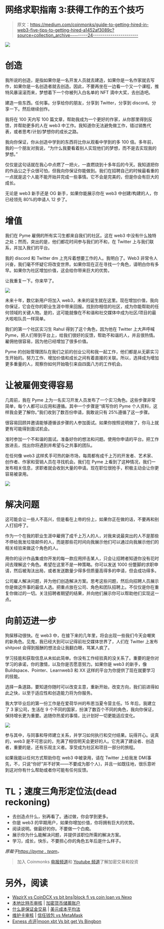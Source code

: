 # 网络求职指南 3:获得工作的五个技巧

> 原文：<https://medium.com/coinmonks/guide-to-getting-hired-in-web3-five-tips-to-getting-hired-a1452af3089c?source=collection_archive---------24----------------------->

![](img/2f717a4e18d545bb7ec87ee2c7eab53b.png)

# 创造

我所说的创造，是指如果你是一名开发人员就去建造，如果你是一名作家就去写作，如果你是一名创造者就去创造。因此，不要再坐在一边看一个又一个课程，推特风暴滚滚而来，梦想着下一个你被列入白名单的 NFT 滴中大奖，去创造吧。

建造一些东西。任何事。分享给你的朋友，分享到 Twitter，分享到 discord。分享一下。然后继续创作。

我将在 100 天内写 100 篇文章，帮助我成为一个更好的作家，从你那里得到反馈，并帮助更多的人在 web3 中工作。我知道你无法避免做工作，错过销售代表，或者思考/计划/梦想你的成长之路。

我向你保证，你从创造中学到的东西将比你从观看中学到的多 100 倍。多年前，我的一个朋友对我说，“为什么我要看着别人实现他们的梦想，而不是去实现我的梦想。”

仅仅是这句话就在我心中点燃了一把火，一直燃烧到十多年后的今天。我知道把你的作品公之于众很可怕，但我向你保证你能做到。我们在招聘自己的时候最看重的一点就是这个人能不能开始并完成一些事情。它不会是完美的，但是你会有巨大的成长。

无论是 web3 新手还是 OG 新手，如果你能展示你在 web3 中创建/构建的人，你已经领先 80%的申请人 12 步了。

# 增值

我们在 Pyme 雇佣的所有实习生都来自我们的社区。这在 web3 中没有什么独特之处；然而，突出的是，他们都花时间参与我们的不和，在 Twitter 上与我们联系，并加入我们的平台。

我的 discord 和 Twitter dm 上充斥着想要工作的人。我明白了。Web3 非常令人兴奋，我们毫不怀疑它将改变世界。如果你现在正在寻找一个角色，请明白你有多早。如果你为社区增加价值，这会给你带来巨大的优势。

让我重复一下。你来早了。

![](img/7fceba1e6bf9748b5a5a924983996ae4.png)

未来十年，数亿新用户将加入 web3，未来的诞生就在这里。现在增加价值，我向你保证，它会在你的职业生涯中带来回报。找到你相信的社区，成为你能帮助的任何领域的关键人物。是的，这可能就像在不和谐和社交媒体中成为社区/项目的最大啦啦队员一样简单。

我们的第一个社区实习生 Rahul 得到了这个角色，因为他在 Twitter 上大声呼喊 Pyme，把人们带到平台上，给我们很好的反馈，帮助不和谐的人，并且很热情。雇佣他很容易，因为他已经增加了很多价值。

Pyme 的创始管理团队在我们之前的创业公司和我一起工作，他们都是从无薪实习生开始的。努力工作、增加价值和成长之间有着直接的关联。所以，选择成为增加更多重量的人，观察你如何开始吸引来自四面八方的工作机会。

# 让被雇佣变得容易

几周前，我在 Pyme 上为一名实习开发人员发布了一个实习角色。这些步骤非常简单，每个人都可以应用和遵循。其中一个步骤是“填写你的 Pyme 个人资料，这样我会更了解你。”我们收到了数百份申请，我敢说只有 25%遵循了这一步骤。

很容易回顾并邀请能够遵循该步骤的人参加面试。如果你按照说明做了，你马上就更有可能得到面试机会。

准时参加一个不和谐的面试。准备好你的想法和问题。使用你申请的平台。把工作放进去，找出你将遇到并希望与之共事的团队。

在任何像 web3 这样炙手可热的新市场，每周都有成千上万的开发者、艺术家、创作者、作家和营销人员在寻找机会。我们在 Pyme 上看到了这种情况，我们一发布相关信息，求职者就会收到大量的申请。现在职位很抢手，积极主动会让你更容易被录用。

![](img/0cfeed7bc9228c24a959e1fd5da5a615.png)

# 解决问题

这可能会让一些人不高兴，但是看在上帝的份上，如果你正在做的话，不要再和别人打招呼了。

作为一个在我的职业生涯中雇佣了成千上万人的人，对我来说最突出的人不是那些不停给我发垃圾邮件的人，而是那些花时间向我展示他们可以通过向我展示他们的相关经验来做这个角色的人。

用你的设计作品集或你开发的每一款应用抨击某人，只会让招聘者知道你没有花时间去理解这个角色。希望在这里不是一种策略。你可以发送 1000 份蹩脚的求职申请，然后被淘汰出局，或者发送数量少得多但质量高得多的申请，但会成功得多。

公司雇人解决问题，并为他们创造解决方案。思考这些问题，然后向招聘人员展示你是做这件事的最佳人选。把重点放在公司、角色和团队招聘上。不仅仅是你在重复你做过的一切。关注招聘者期望的结果，并向他们展示你可以帮助他们实现这一点。

# 向前迈进一步

狗屎移动很快。在 web3 中，在接下来的几年里，将会出现一些我们今天会嘲笑的新角色。见鬼，我已经大到可以记得前社交媒体世界了，人们在 Twitter 上发布 shitpost 会得到报酬的想法会让我翻白眼，骂某人疯了。

学习技能和获取信息从未如此简单。你没有工作经验真的没关系了。重要的是你对学习的承诺，你的激情，以及你是否愿意努力。如果你是 web3 的新手，像 Buildspace、Pointer、Learnweb3 和 XX 这样的平台为你提供了现在就要学习的技能。

选择一条道路，要知道你随时可以改变主意，重新开始，改变方向，我们前进得如此之快，以至于适应性和创造能力将为你服务。

我大学毕业后的第一份工作是在爱荷华州的布恩当夏令营主任。15 年后，我建立了 3 家公司，生活在 9 个不同的国家，扮演了数百个不同的角色，我向你保证，保持增长更为重要。追随你热爱的事情，比计划好一切更能适应变化。

![](img/4a7b6d1b379201f7d4122c11424c9f42.png)

参与其中，与同事和导师建立关系，并学习如何执行和交付结果。玩得开心。说真的，web3 是不可思议的，充满了相信明天会更好的人。它充满了建设者、创造者，重要的是，还有乐观主义者。享受成为社区和项目一部分的旅程。

如果我能以任何方式帮助你在 web3 中被录用，请在 Twitter 上给我发 DM(事先，不，只说“你好”并不好笑——不要成为那个人)，并且一如既往地，很乐意听到这对你有什么帮助或者你可能有任何反馈。

# TL；速度三角形定位法(dead reckoning)

*   去创造点什么，别再看了。通过做，你会学到更多。
*   你是 web3 的早期用户，如果你增加价值，你将拥有巨大的优势。
*   阅读说明。做最好的你。不要做一个白痴。
*   展示你为什么能解决问题，并提供该职位所需的解决方案。
*   学习，成长，快乐，不要担心你的角色五年后是什么样子。

*原载于*[*https://pyme . team*](https://pyme.team/article/getting-hired-web3-five-tips)*。*

> 加入 Coinmonks [电报频道](https://t.me/coincodecap)和 [Youtube 频道](https://www.youtube.com/c/coinmonks/videos)了解加密交易和投资

# 另外，阅读

*   [WazirX vs CoinDCX vs bit bns](/coinmonks/wazirx-vs-coindcx-vs-bitbns-149f4f19a2f1)|[block fi vs coin loan vs Nexo](/coinmonks/blockfi-vs-coinloan-vs-nexo-cb624635230d)
*   [本地比特币审核](/coinmonks/localbitcoins-review-6cc001c6ed56) | [加密货币储蓄账户](https://coincodecap.com/cryptocurrency-savings-accounts)
*   [什么是保证金交易](https://coincodecap.com/margin-trading) | [美元成本平均法](https://coincodecap.com/dca)
*   [维护卡审核](https://coincodecap.com/uphold-card-review) | [信任钱包 vs MetaMask](https://coincodecap.com/trust-wallet-vs-metamask)
*   [Exness 点评](https://coincodecap.com/exness-review)|[moon xbt Vs bit get Vs Bingbon](https://coincodecap.com/bingbon-vs-bitget-vs-moonxbt)